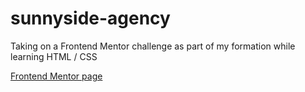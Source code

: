 # sunnyside-agency

Taking on a Frontend Mentor challenge as part of my formation while learning HTML / CSS

[Frontend Mentor page](https://www.frontendmentor.io/challenges/sunnyside-agency-landing-page-7yVs3B6ef)

